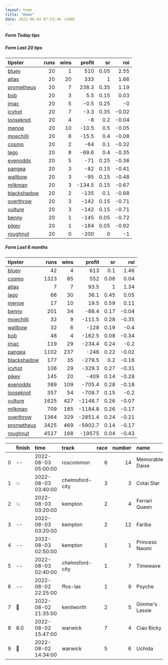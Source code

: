 ```yaml
---   
layout: home  
title: "Home"   
date: 2022-08-03 07:53:48 +1000  
---   
```



##### Form Today tips   

##### Form Last 20 tips   

| tipster                                                         |   runs |   wins |   profit |   sr |   roi |
|:----------------------------------------------------------------|-------:|-------:|---------:|-----:|------:|
| [bluey](https://mrwayneo.github.io/tips/bluey.html)             |     20 |      1 |    510   | 0.05 |  2.55 |
| [atlas](https://mrwayneo.github.io/tips/atlas.html)             |     20 |     20 |    333   | 1    |  1.66 |
| [prometheus](https://mrwayneo.github.io/tips/prometheus.html)   |     20 |      7 |    238.3 | 0.35 |  1.19 |
| [bob](https://mrwayneo.github.io/tips/bob.html)                 |     20 |      3 |      5.5 | 0.15 |  0.03 |
| [jmac](https://mrwayneo.github.io/tips/jmac.html)               |     20 |      5 |     -0.5 | 0.25 | -0    |
| [icyhot](https://mrwayneo.github.io/tips/icyhot.html)           |     20 |      7 |     -3.3 | 0.35 | -0.02 |
| [looseknot](https://mrwayneo.github.io/tips/looseknot.html)     |     20 |      4 |     -8   | 0.2  | -0.04 |
| [menoe](https://mrwayneo.github.io/tips/menoe.html)             |     20 |     10 |    -10.5 | 0.5  | -0.05 |
| [moechilli](https://mrwayneo.github.io/tips/moechilli.html)     |     20 |      8 |    -15.5 | 0.4  | -0.08 |
| [cosmo](https://mrwayneo.github.io/tips/cosmo.html)             |     20 |      2 |    -64   | 0.1  | -0.32 |
| [lago](https://mrwayneo.github.io/tips/lago.html)               |     20 |      8 |    -69.6 | 0.4  | -0.35 |
| [evenodds](https://mrwayneo.github.io/tips/evenodds.html)       |     20 |      5 |    -71   | 0.25 | -0.36 |
| [pangea](https://mrwayneo.github.io/tips/pangea.html)           |     20 |      3 |    -82   | 0.15 | -0.41 |
| [wallbow](https://mrwayneo.github.io/tips/wallbow.html)         |     20 |      3 |    -95   | 0.15 | -0.48 |
| [milkman](https://mrwayneo.github.io/tips/milkman.html)         |     20 |      3 |   -134.5 | 0.15 | -0.67 |
| [blackshadow](https://mrwayneo.github.io/tips/blackshadow.html) |     20 |      2 |   -135   | 0.1  | -0.68 |
| [overthrow](https://mrwayneo.github.io/tips/overthrow.html)     |     20 |      3 |   -142   | 0.15 | -0.71 |
| [vulture](https://mrwayneo.github.io/tips/vulture.html)         |     20 |      3 |   -142   | 0.15 | -0.71 |
| [benny](https://mrwayneo.github.io/tips/benny.html)             |     20 |      1 |   -145   | 0.05 | -0.72 |
| [pikey](https://mrwayneo.github.io/tips/pikey.html)             |     20 |      1 |   -184   | 0.05 | -0.92 |
| [roughnut](https://mrwayneo.github.io/tips/roughnut.html)       |     20 |      0 |   -200   | 0    | -1    |

##### Form Last 6 months   

| tipster                                                         |   runs |   wins |   profit |   sr |   roi |
|:----------------------------------------------------------------|-------:|-------:|---------:|-----:|------:|
| [bluey](https://mrwayneo.github.io/tips/bluey.html)             |     42 |      4 |    613   | 0.1  |  1.46 |
| [cosmo](https://mrwayneo.github.io/tips/cosmo.html)             |   1323 |     85 |    552   | 0.06 |  0.04 |
| [atlas](https://mrwayneo.github.io/tips/atlas.html)             |      7 |      7 |     93.5 | 1    |  1.34 |
| [lago](https://mrwayneo.github.io/tips/lago.html)               |     66 |     30 |     36.1 | 0.45 |  0.05 |
| [menoe](https://mrwayneo.github.io/tips/menoe.html)             |     17 |     10 |     19.5 | 0.59 |  0.11 |
| [benny](https://mrwayneo.github.io/tips/benny.html)             |    201 |     34 |    -88.4 | 0.17 | -0.04 |
| [moechilli](https://mrwayneo.github.io/tips/moechilli.html)     |     32 |      9 |   -111.5 | 0.28 | -0.35 |
| [wallbow](https://mrwayneo.github.io/tips/wallbow.html)         |     32 |      6 |   -128   | 0.19 | -0.4  |
| [bob](https://mrwayneo.github.io/tips/bob.html)                 |     48 |      4 |   -162.5 | 0.08 | -0.34 |
| [jmac](https://mrwayneo.github.io/tips/jmac.html)               |    119 |     29 |   -234.4 | 0.24 | -0.2  |
| [pangea](https://mrwayneo.github.io/tips/pangea.html)           |   1102 |    237 |   -246   | 0.22 | -0.02 |
| [blackshadow](https://mrwayneo.github.io/tips/blackshadow.html) |    177 |     35 |   -279.5 | 0.2  | -0.16 |
| [icyhot](https://mrwayneo.github.io/tips/icyhot.html)           |    106 |     29 |   -329.3 | 0.27 | -0.31 |
| [pikey](https://mrwayneo.github.io/tips/pikey.html)             |    145 |     20 |   -409   | 0.14 | -0.28 |
| [evenodds](https://mrwayneo.github.io/tips/evenodds.html)       |    389 |    109 |   -705.4 | 0.28 | -0.18 |
| [looseknot](https://mrwayneo.github.io/tips/looseknot.html)     |    357 |     54 |   -708.7 | 0.15 | -0.2  |
| [vulture](https://mrwayneo.github.io/tips/vulture.html)         |   1625 |    427 |  -1148.7 | 0.26 | -0.07 |
| [milkman](https://mrwayneo.github.io/tips/milkman.html)         |    709 |    185 |  -1184.8 | 0.26 | -0.17 |
| [overthrow](https://mrwayneo.github.io/tips/overthrow.html)     |   1364 |    329 |  -2851.4 | 0.24 | -0.21 |
| [prometheus](https://mrwayneo.github.io/tips/prometheus.html)   |   3425 |    469 |  -5902.7 | 0.14 | -0.17 |
| [roughnut](https://mrwayneo.github.io/tips/roughnut.html)       |   4527 |    168 | -19575   | 0.04 | -0.43 |

|    | finish            | time                | track           |   race |   number | name            |   odds | tipster       |
|---:|:------------------|:--------------------|:----------------|-------:|---------:|:----------------|-------:|:--------------|
|  0 | --                | 2022-08-03 05:00:00 | roscommon       |      6 |       14 | Memorable Daise |   0    | overthrow     |
|  1 | :boom:            | 2022-08-03 03:40:00 | chelmsford-city |      3 |        3 | Cotai Star      |   0    | looseknot     |
|  2 | :boom:            | 2022-08-03 03:20:00 | kempton         |      2 |        4 | Ferrari Queen   |   0    | milkman       |
|  3 | --                | 2022-08-03 03:20:00 | kempton         |      2 |       12 | Fariba          |   0    | looseknot     |
|  4 | --                | 2022-08-03 02:50:00 | kempton         |      1 |        1 | Princess Naomi  |   2.35 | vulture       |
|  5 | --                | 2022-08-03 02:40:00 | chelmsford-city |      1 |        7 | Timewave        |   4.8  | looseknot     |
|  6 | --                | 2022-08-02 22:25:00 | ffos-las        |      1 |        9 | Psyche          |   5.5  | vulture       |
|  7 | :2nd_place_medal: | 2022-08-02 21:35:00 | kenilworth      |      2 |        5 | Gimme's Lassie  |   0    | vulture       |
|  8 | 8.0               | 2022-08-02 15:47:00 | warwick         |      7 |        4 | Ciao Bicky      |   4.33 | pangea,icyhot |
|  9 | :3rd_place_medal: | 2022-08-02 14:34:00 | warwick         |      5 |        6 | Uchida          |   7.5  | vulture       |